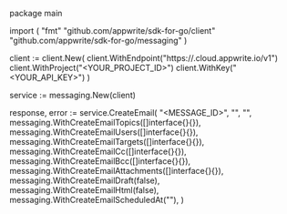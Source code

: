 package main

import (
    "fmt"
    "github.com/appwrite/sdk-for-go/client"
    "github.com/appwrite/sdk-for-go/messaging"
)

client := client.New(
    client.WithEndpoint("https://<REGION>.cloud.appwrite.io/v1")
    client.WithProject("<YOUR_PROJECT_ID>")
    client.WithKey("<YOUR_API_KEY>")
)

service := messaging.New(client)

response, error := service.CreateEmail(
    "<MESSAGE_ID>",
    "<SUBJECT>",
    "<CONTENT>",
    messaging.WithCreateEmailTopics([]interface{}{}),
    messaging.WithCreateEmailUsers([]interface{}{}),
    messaging.WithCreateEmailTargets([]interface{}{}),
    messaging.WithCreateEmailCc([]interface{}{}),
    messaging.WithCreateEmailBcc([]interface{}{}),
    messaging.WithCreateEmailAttachments([]interface{}{}),
    messaging.WithCreateEmailDraft(false),
    messaging.WithCreateEmailHtml(false),
    messaging.WithCreateEmailScheduledAt(""),
)
